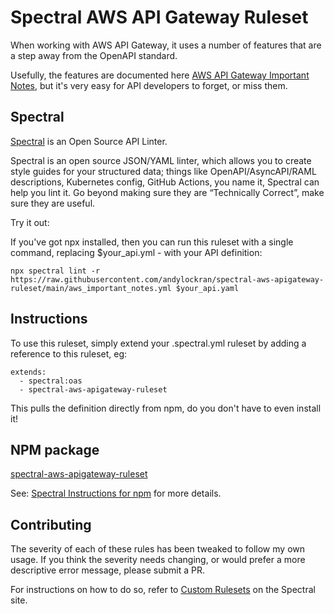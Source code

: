 # Spectral AWS API Gateway Ruleset

When working with AWS API Gateway, it uses a number of features that are a step away from the OpenAPI standard.

Usefully, the features are documented here [AWS API Gateway Important Notes](https://docs.aws.amazon.com/apigateway/latest/developerguide/api-gateway-known-issues.html), but
it's very easy for API developers to forget, or miss them.

## Spectral

[Spectral](https://stoplight.io/open-source/spectral/) is an Open Source API Linter.

Spectral is an open source JSON/YAML linter, which allows you to create style guides for your structured data; things like OpenAPI/AsyncAPI/RAML descriptions, Kubernetes config, GitHub Actions, you name it, Spectral can help you lint it. Go beyond making sure they are “Technically Correct”, make sure they are useful.

Try it out:

If you've got npx installed, then you can run this ruleset with a single command, replacing $your_api.yml - with your API definition:

`npx spectral lint -r https://raw.githubusercontent.com/andylockran/spectral-aws-apigateway-ruleset/main/aws_important_notes.yml $your_api.yaml`

## Instructions

To use this ruleset, simply extend your .spectral.yml ruleset by adding a reference to this ruleset, eg:

```
extends: 
  - spectral:oas
  - spectral-aws-apigateway-ruleset
```

This pulls the definition directly from npm, do you don't have to even install it!

## NPM package

[spectral-aws-apigateway-ruleset](https://www.npmjs.com/package/spectral-aws-apigateway-ruleset)

See: [Spectral Instructions for npm](https://meta.stoplight.io/docs/spectral/docs/guides/7-sharing-rulesets.md#npm) for more details.

## Contributing

The severity of each of these rules has been tweaked to follow my own usage.  If you think the severity needs changing, or would prefer a more descriptive error message, please submit a PR.

For instructions on how to do so, refer to [Custom Rulesets](https://meta.stoplight.io/docs/spectral/docs/guides/4-custom-rulesets.md) on the Spectral site.


